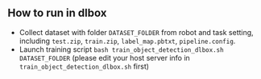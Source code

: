 ## How to run in dlbox

- Collect dataset with folder `DATASET_FOLDER` from robot and task setting, including `test.zip`, `train.zip`, `label_map.pbtxt`, `pipeline.config`.
- Launch training script `bash train_object_detection_dlbox.sh DATASET_FOLDER` (please edit your host server info in `train_object_detection_dlbox.sh` first)
